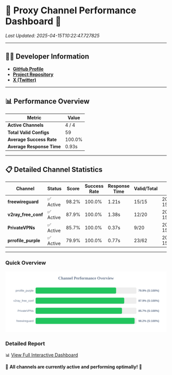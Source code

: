 # 🌟 Proxy Channel Performance Dashboard 🌟

_Last Updated: 2025-04-15T10:22:47.727825_

---

## 👩‍💻 Developer Information

- **[GitHub Profile](https://github.com/4n0nymou3)**  
- **[Project Repository](https://github.com/4n0nymou3/multi-proxy-config-fetcher)**  
- **[X (Twitter)](https://x.com/4n0nymou3)**  

---

## 📊 Performance Overview

| Metric                | Value       |
|-----------------------|-------------|
| **Active Channels**   | 4 / 4       |
| **Total Valid Configs** | 59          |
| **Average Success Rate** | 100.0%      |
| **Average Response Time** | 0.93s       |

---

## 📋 Detailed Channel Statistics

| Channel          | Status     | Score  | Success Rate | Response Time | Valid/Total | Last Success               |
|------------------|------------|--------|--------------|---------------|-------------|----------------------------|
| **freewireguard**  | ✅ Active  | 98.2%  | 100.0% | 1.21s         | 15/15       | 2025-04-15T10:22:47.726002 |
| **v2ray_free_conf**  | ✅ Active  | 87.9%  | 100.0% | 1.38s         | 12/20       | 2025-04-15T10:22:46.087044 |
| **PrivateVPNs**  | ✅ Active  | 85.7%  | 100.0% | 0.37s         | 9/20       | 2025-04-15T10:22:46.484186 |
| **prrofile_purple**  | ✅ Active  | 79.9%  | 100.0% | 0.77s         | 23/62       | 2025-04-15T10:22:44.653971 |

---

### Quick Overview
<div align="center">
  <a href="https://raw.githubusercontent.com/nullluser/NullRepo/refs/heads/main/assets/channel_stats_chart.svg">
    <img src="https://raw.githubusercontent.com/nullluser/NullRepo/refs/heads/main/assets/channel_stats_chart.svg" alt="Source Performance Statistics" width="800">
  </a>
</div>

### Detailed Report
📊 [View Full Interactive Dashboard](https://htmlpreview.github.io/?https://github.com/nullluser/NullRepo/blob/main/assets/performance_report.html)

🎉 **All channels are currently active and performing optimally!** 🎉
